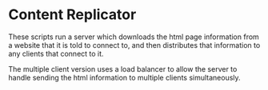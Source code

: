 # Content Replicator

These scripts run a server which downloads the html page information from a website that it is told to connect to, and then distributes that information to any clients that connect to it.

The multiple client version uses a load balancer to allow the server to handle sending the html information to multiple clients simultaneously.
